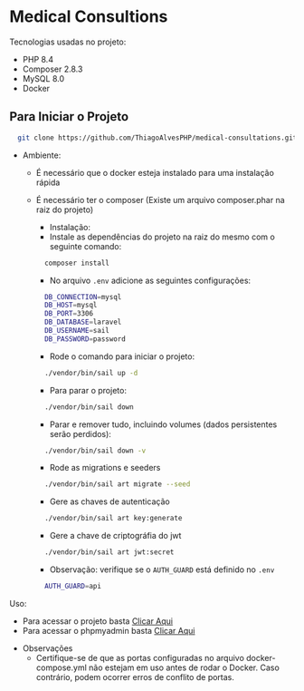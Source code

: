 # Medical Consultions

Tecnologias usadas no projeto:

* PHP 8.4
* Composer 2.8.3
* MySQL 8.0
* Docker

## Para Iniciar o Projeto

```bash
  git clone https://github.com/ThiagoAlvesPHP/medical-consultations.git
```

* Ambiente:
  - É necessário que o docker esteja instalado para uma instalação rápida
  - É necessário ter o composer (Existe um arquivo composer.phar na raiz do projeto)

      * Instalação:
      - Instale as dependências do projeto na raiz do mesmo com o seguinte comando:
      ```bash
        composer install
      ```
    
      - No arquivo `.env` adicione as seguintes configurações:
      ```bash
        DB_CONNECTION=mysql
        DB_HOST=mysql
        DB_PORT=3306
        DB_DATABASE=laravel
        DB_USERNAME=sail
        DB_PASSWORD=password
      ```
  
      - Rode o comando para iniciar o projeto:
      ```bash
        ./vendor/bin/sail up -d
      ```

      - Para parar o projeto:
      ```bash
        ./vendor/bin/sail down
      ```

      - Parar e remover tudo, incluindo volumes (dados persistentes serão perdidos):
      ```bash
        ./vendor/bin/sail down -v
      ```
    
      - Rode as migrations e seeders
      ```bash
        ./vendor/bin/sail art migrate --seed
      ```
    
      - Gere as chaves de autenticação
      ```bash
        ./vendor/bin/sail art key:generate
      ```

      - Gere a chave de criptográfia do jwt
      ```bash
        ./vendor/bin/sail art jwt:secret
      ```

     - Observação: verifique se o `AUTH_GUARD` está definido no `.env`
      ```bash
        AUTH_GUARD=api
      ```

Uso:
- Para acessar o projeto basta [Clicar Aqui](http://localhost/)
- Para acessar o phpmyadmin basta [Clicar Aqui](http://localhost:8080)

* Observações
    - Certifique-se de que as portas configuradas no arquivo docker-compose.yml não estejam em uso antes de rodar o Docker. Caso contrário, podem ocorrer erros de conflito de portas.
